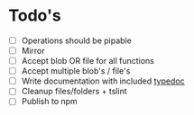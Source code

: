 # Todo's

- [ ] Operations should be pipable
- [ ] Mirror
- [ ] Accept blob OR file for all functions
- [ ] Accept multiple blob's / file's
- [ ] Write documentation with included [typedoc](https://typedoc.org/)
- [ ] Cleanup files/folders + tslint
- [ ] Publish to npm
